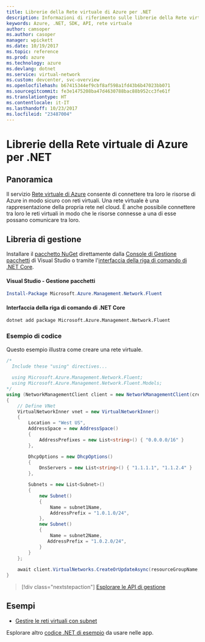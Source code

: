 ```yaml
---
title: Librerie della Rete virtuale di Azure per .NET
description: Informazioni di riferimento sulle librerie della Rete virtuale di Azure per .NET
keywords: Azure, .NET, SDK, API, rete virtuale
author: camsoper
ms.author: casoper
manager: wpickett
ms.date: 10/19/2017
ms.topic: reference
ms.prod: azure
ms.technology: azure
ms.devlang: dotnet
ms.service: virtual-network
ms.custom: devcenter, svc-overview
ms.openlocfilehash: b67415344ef9cbf8af598a1fd43b6b47023bb071
ms.sourcegitcommit: fe3e1475208ba47d4630788bac88b952cc3fe61f
ms.translationtype: HT
ms.contentlocale: it-IT
ms.lasthandoff: 10/23/2017
ms.locfileid: "23487004"
---
```

# <a name="azure-virtual-network-libraries-for-net"></a>Librerie della Rete virtuale di Azure per .NET

## <a name="overview"></a>Panoramica
Il servizio [Rete virtuale di Azure](/azure/virtual-network/virtual-networks-overview) consente di connettere tra loro le risorse di Azure in modo sicuro con reti virtuali. Una rete virtuale è una rappresentazione della propria rete nel cloud. È anche possibile connettere tra loro le reti virtuali in modo che le risorse connesse a una di esse possano comunicare tra loro. 

## <a name="management-library"></a>Libreria di gestione

Installare il [pacchetto NuGet](https://www.nuget.org/packages/Microsoft.Azure.Management.Network.Fluent) direttamente dalla [Console di Gestione pacchetti][PackageManager] di Visual Studio o tramite l'[interfaccia della riga di comando di .NET Core][DotNetCLI].

#### <a name="visual-studio-package-manager"></a>Visual Studio - Gestione pacchetti

```powershell
Install-Package Microsoft.Azure.Management.Network.Fluent
```

#### <a name="net-core-cli"></a>Interfaccia della riga di comando di .NET Core

```bash
dotnet add package Microsoft.Azure.Management.Network.Fluent
```

### <a name="code-example"></a>Esempio di codice
Questo esempio illustra come creare una rete virtuale.

```csharp
/* 
  Include these "using" directives...
  
  using Microsoft.Azure.Management.Network.Fluent;
  using Microsoft.Azure.Management.Network.Fluent.Models;
*/
using (NetworkManagementClient client = new NetworkManagementClient(credentials))
{
    // Define VNet
    VirtualNetworkInner vnet = new VirtualNetworkInner()
    {
        Location = "West US",
        AddressSpace = new AddressSpace()
        {
            AddressPrefixes = new List<string>() { "0.0.0.0/16" }
        },

        DhcpOptions = new DhcpOptions()
        {
            DnsServers = new List<string>() { "1.1.1.1", "1.1.2.4" }
        },

        Subnets = new List<Subnet>()
        {
            new Subnet()
            {
                Name = subnet1Name,
                AddressPrefix = "1.0.1.0/24",
            },
            new Subnet()
            {
                Name = subnet2Name,
               AddressPrefix = "1.0.2.0/24",
            }
        }
    };
    
    await client.VirtualNetworks.CreateOrUpdateAsync(resourceGroupName, vNetName, vnet);
}

```

> [!div class="nextstepaction"]
> [Esplorare le API di gestione](/dotnet/api/overview/azure/network/management)

## <a name="samples"></a>Esempi
- [Gestire le reti virtuali con subnet](https://github.com/Azure-Samples/network-dotnet-manage-virtual-network)

Esplorare altro [codice .NET di esempio](https://azure.microsoft.com/resources/samples/?platform=dotnet) da usare nelle app.


[PackageManager]: https://docs.microsoft.com/nuget/tools/package-manager-console 
[DotNetCLI]: https://docs.microsoft.com/dotnet/core/tools/dotnet-add-package 

